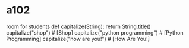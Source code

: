 # a102
room for students
def capitalize(String):
    return String.title()
capitalize("shop") # [Shop]
capitalize("python programming") # [Python Programming]
capitalize("how are you!") # [How Are You!]
